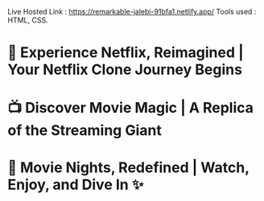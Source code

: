 Live Hosted Link : https://remarkable-jalebi-91bfa1.netlify.app/
Tools used : HTML, CSS.
# 🎥 Experience Netflix, Reimagined | Your Netflix Clone Journey Begins
# 📺 Discover Movie Magic | A Replica of the Streaming Giant
# 🍿 Movie Nights, Redefined | Watch, Enjoy, and Dive In ✨
                        
